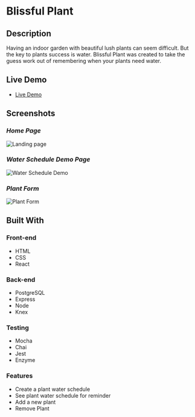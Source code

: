 # Blissful Plant

Description
-----------
 Having an indoor garden with beautiful lush plants can seem difficult. But the key to plants success is water. 
 Blissful Plant was created to take the guess work out of remembering when your plants need water. 

Live Demo
----------
* [Live Demo](https://my-blissful-plant-app.now.sh/)

Screenshots
-----------

### *Home Page*

![Landing page](https://i.imgur.com/nxj5PR4.png)


### *Water Schedule Demo Page*

![Water Schedule Demo](https://i.imgur.com/uN8YCAM.png)


### *Plant Form*

![Plant Form](https://i.imgur.com/i1lzMku.png)

Built With
------------------
### Front-end

* HTML
* CSS
* React

### Back-end

* PostgreSQL
* Express
* Node
* Knex

### Testing

* Mocha
* Chai
* Jest
* Enzyme

### Features

* Create a plant water schedule
* See plant water schedule for reminder
* Add a new plant
* Remove Plant






